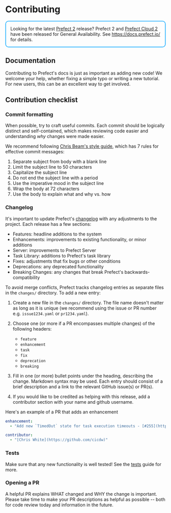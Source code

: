 # Contributing

<div style="border: 2px solid #27b1ff; border-radius: 10px; padding: 1em;">
Looking for the latest <a href="https://docs.prefect.io/">Prefect 2</a> release? Prefect 2 and <a href="https://app.prefect.cloud">Prefect Cloud 2</a> have been released for General Availability. See <a href="https://docs.prefect.io/">https://docs.prefect.io/</a> for details.
</div>

## Documentation

Contributing to Prefect's docs is just as important as adding new code! We welcome your help, whether fixing a simple typo or writing a new tutorial. For new users, this can be an excellent way to get involved.

## Contribution checklist

### Commit formatting

When possible, try to craft useful commits. Each commit should be logically distinct and self-contained, which makes reviewing code easier and understanding _why_ changes were made easier.

We recommend following [Chris Beam's style guide](https://chris.beams.io/posts/git-commit/), which has 7 rules for effective commit messages:

1. Separate subject from body with a blank line
1. Limit the subject line to 50 characters
1. Capitalize the subject line
1. Do not end the subject line with a period
1. Use the imperative mood in the subject line
1. Wrap the body at 72 characters
1. Use the body to explain what and why vs. how

### Changelog

It's important to update Prefect's [changelog](/api/latest/changelog.html) with
any adjustments to the project. Each release has a few sections:

- Features: headline additions to the system
- Enhancements: improvements to existing functionality, or minor additions
- Server: improvements to Prefect Server
- Task Library: additions to Prefect's task library
- Fixes: adjustments that fix bugs or other conditions
- Deprecations: any deprecated functionality
- Breaking Changes: any changes that break Prefect's backwards-compatibility

To avoid merge conflicts, Prefect tracks changelog entries as separate files in
the `changes/` directory. To add a new entry:

1. Create a new file in the `changes/` directory. The file name doesn't matter
   as long as it is unique (we recommend using the issue or PR number e.g.
   `issue1234.yaml` or `pr1234.yaml`).

2. Choose one (or more if a PR encompasses multiple changes) of the following
   headers:
    - `feature`
    - `enhancement`
    - `task`
    - `fix`
    - `deprecation`
    - `breaking`

3. Fill in one (or more) bullet points under the heading, describing the
   change. Markdown syntax may be used. Each entry should consist of a brief
   description and a link to the relevant GitHub issue(s) or PR(s).

4. If you would like to be credited as helping with this release, add a
   contributor section with your name and github username.

Here's an example of a PR that adds an enhancement

```yaml
enhancement:
  - "Add new `TimedOut` state for task execution timeouts - [#255](https://github.com/PrefectHQ/prefect/issues/255)"

contributor:
  - "[Chris White](https://github.com/cicdw)"
```

### Tests

Make sure that any new functionality is well tested! See the [tests](../development/tests.html) guide for more.

### Opening a PR

A helpful PR explains WHAT changed and WHY the change is important. Please take time to make your PR descriptions as helpful as possible -- both for code review today and information in the future.
